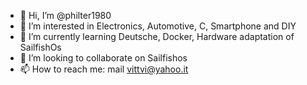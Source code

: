 - 👋 Hi, I’m @philter1980
- 👀 I’m interested in Electronics, Automotive, C, Smartphone and DIY
- 🌱 I’m currently learning Deutsche, Docker, Hardware adaptation of SailfishOs
- 💞️ I’m looking to collaborate on Sailfishos
- 📫 How to reach me: mail vittvi@yahoo.it

<!---
philter1980/philter1980 is a ✨ special ✨ repository because its `README.md` (this file) appears on your GitHub profile.
You can click the Preview link to take a look at your changes.
--->
